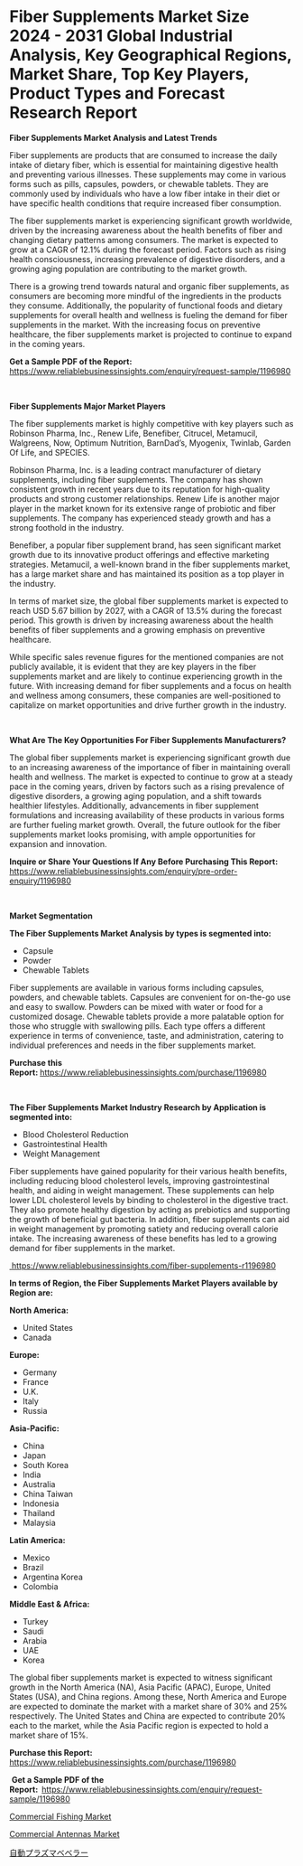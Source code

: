 <p><h1>Fiber Supplements Market Size 2024 - 2031 Global Industrial Analysis, Key Geographical Regions, Market Share, Top Key Players, Product Types and Forecast Research Report</h1></p><p><strong>Fiber Supplements Market Analysis and Latest Trends</strong></p>
<p><p>Fiber supplements are products that are consumed to increase the daily intake of dietary fiber, which is essential for maintaining digestive health and preventing various illnesses. These supplements may come in various forms such as pills, capsules, powders, or chewable tablets. They are commonly used by individuals who have a low fiber intake in their diet or have specific health conditions that require increased fiber consumption.</p><p>The fiber supplements market is experiencing significant growth worldwide, driven by the increasing awareness about the health benefits of fiber and changing dietary patterns among consumers. The market is expected to grow at a CAGR of 12.1% during the forecast period. Factors such as rising health consciousness, increasing prevalence of digestive disorders, and a growing aging population are contributing to the market growth.</p><p>There is a growing trend towards natural and organic fiber supplements, as consumers are becoming more mindful of the ingredients in the products they consume. Additionally, the popularity of functional foods and dietary supplements for overall health and wellness is fueling the demand for fiber supplements in the market. With the increasing focus on preventive healthcare, the fiber supplements market is projected to continue to expand in the coming years.</p></p>
<p><strong>Get a Sample PDF of the Report:&nbsp;</strong> <a href="https://www.reliablebusinessinsights.com/enquiry/request-sample/1196980">https://www.reliablebusinessinsights.com/enquiry/request-sample/1196980</a></p>
<p>&nbsp;</p>
<p><strong>Fiber Supplements Major Market Players</strong></p>
<p><p>The fiber supplements market is highly competitive with key players such as Robinson Pharma, Inc., Renew Life, Benefiber, Citrucel, Metamucil, Walgreens, Now, Optimum Nutrition, BarnDad’s, Myogenix, Twinlab, Garden Of Life, and SPECIES. </p><p>Robinson Pharma, Inc. is a leading contract manufacturer of dietary supplements, including fiber supplements. The company has shown consistent growth in recent years due to its reputation for high-quality products and strong customer relationships. Renew Life is another major player in the market known for its extensive range of probiotic and fiber supplements. The company has experienced steady growth and has a strong foothold in the industry.</p><p>Benefiber, a popular fiber supplement brand, has seen significant market growth due to its innovative product offerings and effective marketing strategies. Metamucil, a well-known brand in the fiber supplements market, has a large market share and has maintained its position as a top player in the industry.</p><p>In terms of market size, the global fiber supplements market is expected to reach USD 5.67 billion by 2027, with a CAGR of 13.5% during the forecast period. This growth is driven by increasing awareness about the health benefits of fiber supplements and a growing emphasis on preventive healthcare.</p><p>While specific sales revenue figures for the mentioned companies are not publicly available, it is evident that they are key players in the fiber supplements market and are likely to continue experiencing growth in the future. With increasing demand for fiber supplements and a focus on health and wellness among consumers, these companies are well-positioned to capitalize on market opportunities and drive further growth in the industry.</p></p>
<p>&nbsp;</p>
<p><strong>What Are The Key Opportunities For Fiber Supplements Manufacturers?</strong></p>
<p><p>The global fiber supplements market is experiencing significant growth due to an increasing awareness of the importance of fiber in maintaining overall health and wellness. The market is expected to continue to grow at a steady pace in the coming years, driven by factors such as a rising prevalence of digestive disorders, a growing aging population, and a shift towards healthier lifestyles. Additionally, advancements in fiber supplement formulations and increasing availability of these products in various forms are further fueling market growth. Overall, the future outlook for the fiber supplements market looks promising, with ample opportunities for expansion and innovation.</p></p>
<p><strong>Inquire or Share Your Questions If Any Before Purchasing This Report:</strong> <a href="https://www.reliablebusinessinsights.com/enquiry/pre-order-enquiry/1196980">https://www.reliablebusinessinsights.com/enquiry/pre-order-enquiry/1196980</a></p>
<p>&nbsp;</p>
<p><strong>Market Segmentation</strong></p>
<p><strong>The Fiber Supplements Market Analysis by types is segmented into:</strong></p>
<p><ul><li>Capsule</li><li>Powder</li><li>Chewable Tablets</li></ul></p>
<p><p>Fiber supplements are available in various forms including capsules, powders, and chewable tablets. Capsules are convenient for on-the-go use and easy to swallow. Powders can be mixed with water or food for a customized dosage. Chewable tablets provide a more palatable option for those who struggle with swallowing pills. Each type offers a different experience in terms of convenience, taste, and administration, catering to individual preferences and needs in the fiber supplements market.</p></p>
<p><strong>Purchase this Report:&nbsp;</strong><a href="https://www.reliablebusinessinsights.com/purchase/1196980">https://www.reliablebusinessinsights.com/purchase/1196980</a></p>
<p>&nbsp;</p>
<p><strong>The Fiber Supplements Market Industry Research by Application is segmented into:</strong></p>
<p><ul><li>Blood Cholesterol Reduction</li><li>Gastrointestinal Health</li><li>Weight Management</li></ul></p>
<p><p>Fiber supplements have gained popularity for their various health benefits, including reducing blood cholesterol levels, improving gastrointestinal health, and aiding in weight management. These supplements can help lower LDL cholesterol levels by binding to cholesterol in the digestive tract. They also promote healthy digestion by acting as prebiotics and supporting the growth of beneficial gut bacteria. In addition, fiber supplements can aid in weight management by promoting satiety and reducing overall calorie intake. The increasing awareness of these benefits has led to a growing demand for fiber supplements in the market.</p></p>
<p><a href="https://www.reliablebusinessinsights.com/fiber-supplements-r1196980">&nbsp;https://www.reliablebusinessinsights.com/fiber-supplements-r1196980</a></p>
<p><strong>In terms of Region, the Fiber Supplements Market Players available by Region are:</strong></p>
<p>
    <p> <strong> North America: </strong>
        <ul>
            <li>United States</li>
            <li>Canada</li>
        </ul>
        </p> 
    <p> <strong> Europe: </strong>
        <ul>
            <li>Germany</li>
            <li>France</li>
            <li>U.K.</li>
            <li>Italy</li>
            <li>Russia</li>
        </ul>
        </p> 
    <p> <strong> Asia-Pacific: </strong>
        <ul>
            <li>China</li>
            <li>Japan</li>
            <li>South Korea</li>
            <li>India</li>
            <li>Australia</li>
            <li>China Taiwan</li>
            <li>Indonesia</li>
            <li>Thailand</li>
            <li>Malaysia</li>
        </ul>
        </p> 
    <p> <strong> Latin America: </strong>
        <ul>
            <li>Mexico</li>
            <li>Brazil</li>
            <li>Argentina Korea</li>
            <li>Colombia</li>
        </ul>
        </p> 
    <p> <strong> Middle East & Africa: </strong>
        <ul>
            <li>Turkey</li>
            <li>Saudi</li>
            <li>Arabia</li>
            <li>UAE</li>
            <li>Korea</li>
        </ul>
    </p>
    </p>
<p><p>The global fiber supplements market is expected to witness significant growth in the North America (NA), Asia Pacific (APAC), Europe, United States (USA), and China regions. Among these, North America and Europe are expected to dominate the market with a market share of 30% and 25% respectively. The United States and China are expected to contribute 20% each to the market, while the Asia Pacific region is expected to hold a market share of 15%.</p></p>
<p><strong>Purchase this Report: </strong><a href="https://www.reliablebusinessinsights.com/purchase/1196980">https://www.reliablebusinessinsights.com/purchase/1196980</a></p>
<p>&nbsp;<strong>Get a Sample PDF of the Report:&nbsp;&nbsp;</strong><a href="https://www.reliablebusinessinsights.com/enquiry/request-sample/1196980">https://www.reliablebusinessinsights.com/enquiry/request-sample/1196980</a></p>
<p><strong></strong></p>
<p><p><a href="https://github.com/RichRobinson5/Market-Research-Report-List-6/blob/main/commercial-fishing-market.md">Commercial Fishing Market</a></p><p><a href="https://github.com/caominhtri712020/Market-Research-Report-List-1/blob/main/commercial-antennas-market.md">Commercial Antennas Market</a></p><p><a href="https://github.com/FredaJerde/Market-Research-Report-List-1/blob/main/7306628178257.md">自動プラズマベベラー</a></p></p>